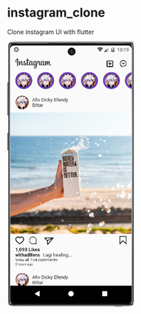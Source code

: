 # instagram_clone

Clone instagram UI with flutter

![](assets/github-demo/Screenshot_20220830_221917.png)
